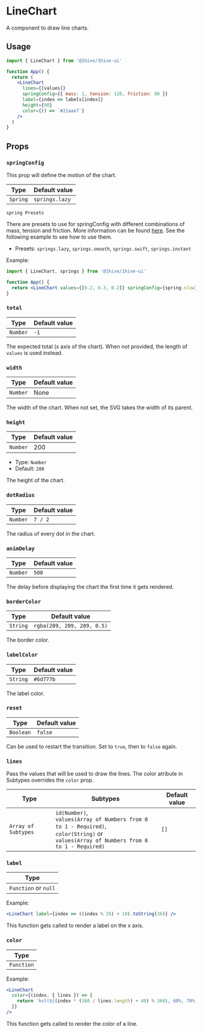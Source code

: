 # LineChart

A component to draw line charts.

## Usage

```jsx
import { LineChart } from '@1hive/1hive-ui'

function App() {
  return (
    <LineChart
      lines={[values]}
      springConfig={{ mass: 1, tension: 120, friction: 80 }}
      label={index => labels[index]}
      height={90}
      color={() => `#21aae7`}
    />
  )
}
```

## Props

### `springConfig`

This prop will define the motion of the chart.

| Type     | Default value  |
| -------- | -------------- |
| `Spring` | `springs.lazy` |

`spring Presets`

There are presets to use for springConfig with different combinations of mass, tension and friction. More information can be found [here](https://www.react-spring.io/docs/hooks/api). See the following example to see how to use them.

- Presets: `springs.lazy`, `springs.smooth`, `springs.swift`, `springs.instant`

Example:

```jsx
import { LineChart, springs } from '@1hive/1hive-ui'

function App() {
  return <LineChart values={[0.2, 0.3, 0.2]} springConfig={spring.slow} />
}
```

### `total`

| Type     | Default value |
| -------- | ------------- |
| `Number` | `-1`          |

The expected total (x axis of the chart). When not provided, the length of `values` is used instead.

### `width`

| Type     | Default value |
| -------- | ------------- |
| `Number` | None          |

The width of the chart. When not set, the SVG takes the width of its parent.

### `height`

| Type     | Default value |
| -------- | ------------- |
| `Number` | 200           |

- Type: `Number`
- Default: `200`

The height of the chart.

### `dotRadius`

| Type     | Default value |
| -------- | ------------- |
| `Number` | `7 / 2`       |

The radius of every dot in the chart.

### `animDelay`

| Type     | Default value |
| -------- | ------------- |
| `Number` | `500`         |

The delay before displaying the chart the first time it gets rendered.

### `borderColor`

| Type     | Default value              |
| -------- | -------------------------- |
| `String` | `rgba(209, 209, 209, 0.5)` |

The border color.

### `labelColor`

| Type     | Default value |
| -------- | ------------- |
| `String` | `#6d777b`     |

The label color.

### `reset`

| Type      | Default value |
| --------- | ------------- |
| `Boolean` | `false`       |

Can be used to restart the transition. Set to `true`, then to `false` again.

### `lines`

Pass the values that will be used to draw the lines. The color atribute in Subtypes overrides the `color` prop.

| Type                | Subtypes                                                                                                                                       | Default value |
| ------------------- | ---------------------------------------------------------------------------------------------------------------------------------------------- | ------------- |
| `Array of Subtypes` | `id(Number)`,<br>`values(Array of Numbers from 0 to 1 - Required)`,<br>`color(String)` or<br>`values(Array of Numbers from 0 to 1 - Required)` | `[]`          |

### `label`

| Type                 |
| -------------------- |
| `Function` or `null` |

Example:

```jsx
<LineChart label={index => ((index % 26) + 10).toString(36)} />
```

This function gets called to render a label on the x axis.

### `color`

| Type       |
| ---------- |
| `Function` |

Example:

```jsx
<LineChart
  color={(index, { lines }) => {
    return `hsl(${(index * (360 / lines.length) + 40) % 360}, 60%, 70%)`
  }}
/>
```

This function gets called to render the color of a line.
